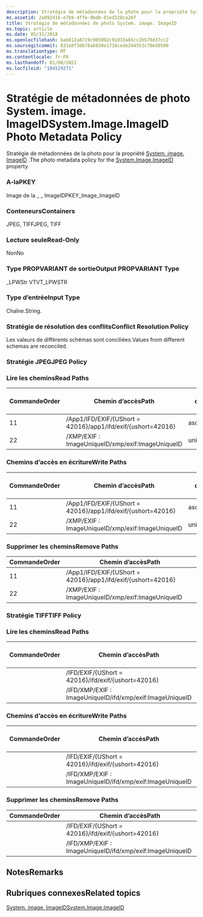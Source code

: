 ```yaml
---
description: Stratégie de métadonnées de la photo pour la propriété System. image. ImageID.
ms.assetid: 2a092d16-e7b9-4ffe-9bdb-01ed328ca26f
title: Stratégie de métadonnées de photo System. image. ImageID
ms.topic: article
ms.date: 05/31/2018
ms.openlocfilehash: bab812a8719c905002c91d33a65cc2b570d37cc2
ms.sourcegitcommit: 831e8f3db78ab820e1710cede244553c70e50500
ms.translationtype: MT
ms.contentlocale: fr-FR
ms.lasthandoff: 01/08/2021
ms.locfileid: "104529271"
---
```

# <a name="systemimageimageid-photo-metadata-policy"></a><span data-ttu-id="52caa-103">Stratégie de métadonnées de photo System. image. ImageID</span><span class="sxs-lookup"><span data-stu-id="52caa-103">System.Image.ImageID Photo Metadata Policy</span></span>

<span data-ttu-id="52caa-104">Stratégie de métadonnées de la photo pour la propriété [System. image. ImageID](../properties/props-system-image-imageid.md) .</span><span class="sxs-lookup"><span data-stu-id="52caa-104">The photo metadata policy for the [System.Image.ImageID](../properties/props-system-image-imageid.md) property.</span></span>

### <a name="pkey"></a><span data-ttu-id="52caa-105">A-la</span><span class="sxs-lookup"><span data-stu-id="52caa-105">PKEY</span></span>

<span data-ttu-id="52caa-106">Image de la \_ \_ ImageID</span><span class="sxs-lookup"><span data-stu-id="52caa-106">PKEY\_Image\_ImageID</span></span>

### <a name="containers"></a><span data-ttu-id="52caa-107">Conteneurs</span><span class="sxs-lookup"><span data-stu-id="52caa-107">Containers</span></span>

<span data-ttu-id="52caa-108">JPEG, TIFF</span><span class="sxs-lookup"><span data-stu-id="52caa-108">JPEG, TIFF</span></span>

### <a name="read-only"></a><span data-ttu-id="52caa-109">Lecture seule</span><span class="sxs-lookup"><span data-stu-id="52caa-109">Read-Only</span></span>

<span data-ttu-id="52caa-110">Non</span><span class="sxs-lookup"><span data-stu-id="52caa-110">No</span></span>

### <a name="output-propvariant-type"></a><span data-ttu-id="52caa-111">Type PROPVARIANT de sortie</span><span class="sxs-lookup"><span data-stu-id="52caa-111">Output PROPVARIANT Type</span></span>

<span data-ttu-id="52caa-112">\_LPWStr VT</span><span class="sxs-lookup"><span data-stu-id="52caa-112">VT\_LPWSTR</span></span>

### <a name="input-type"></a><span data-ttu-id="52caa-113">Type d’entrée</span><span class="sxs-lookup"><span data-stu-id="52caa-113">Input Type</span></span>

<span data-ttu-id="52caa-114">Chaîne.</span><span class="sxs-lookup"><span data-stu-id="52caa-114">String.</span></span>

### <a name="conflict-resolution-policy"></a><span data-ttu-id="52caa-115">Stratégie de résolution des conflits</span><span class="sxs-lookup"><span data-stu-id="52caa-115">Conflict Resolution Policy</span></span>

<span data-ttu-id="52caa-116">Les valeurs de différents schémas sont conciliées.</span><span class="sxs-lookup"><span data-stu-id="52caa-116">Values from different schemas are reconciled.</span></span>

### <a name="jpeg-policy"></a><span data-ttu-id="52caa-117">Stratégie JPEG</span><span class="sxs-lookup"><span data-stu-id="52caa-117">JPEG Policy</span></span>

### <a name="read-paths"></a><span data-ttu-id="52caa-118">Lire les chemins</span><span class="sxs-lookup"><span data-stu-id="52caa-118">Read Paths</span></span>



| <span data-ttu-id="52caa-119">Commande</span><span class="sxs-lookup"><span data-stu-id="52caa-119">Order</span></span> | <span data-ttu-id="52caa-120">Chemin d’accès</span><span class="sxs-lookup"><span data-stu-id="52caa-120">Path</span></span>                          | <span data-ttu-id="52caa-121">Format de disque</span><span class="sxs-lookup"><span data-stu-id="52caa-121">Disk Format</span></span> |
|-------|-------------------------------|-------------|
| <span data-ttu-id="52caa-122">1</span><span class="sxs-lookup"><span data-stu-id="52caa-122">1</span></span>     | <span data-ttu-id="52caa-123">/App1/IFD/EXIF/{UShort = 42016}</span><span class="sxs-lookup"><span data-stu-id="52caa-123">/app1/ifd/exif/{ushort=42016}</span></span> | <span data-ttu-id="52caa-124">ascii</span><span class="sxs-lookup"><span data-stu-id="52caa-124">ascii</span></span>       |
| <span data-ttu-id="52caa-125">2</span><span class="sxs-lookup"><span data-stu-id="52caa-125">2</span></span>     | <span data-ttu-id="52caa-126">/XMP/EXIF : ImageUniqueID</span><span class="sxs-lookup"><span data-stu-id="52caa-126">/xmp/exif:ImageUniqueID</span></span>       | <span data-ttu-id="52caa-127">unicode</span><span class="sxs-lookup"><span data-stu-id="52caa-127">unicode</span></span>     |



 

### <a name="write-paths"></a><span data-ttu-id="52caa-128">Chemins d’accès en écriture</span><span class="sxs-lookup"><span data-stu-id="52caa-128">Write Paths</span></span>



| <span data-ttu-id="52caa-129">Commande</span><span class="sxs-lookup"><span data-stu-id="52caa-129">Order</span></span> | <span data-ttu-id="52caa-130">Chemin d’accès</span><span class="sxs-lookup"><span data-stu-id="52caa-130">Path</span></span>                          | <span data-ttu-id="52caa-131">Format de disque</span><span class="sxs-lookup"><span data-stu-id="52caa-131">Disk Format</span></span> |
|-------|-------------------------------|-------------|
| <span data-ttu-id="52caa-132">1</span><span class="sxs-lookup"><span data-stu-id="52caa-132">1</span></span>     | <span data-ttu-id="52caa-133">/App1/IFD/EXIF/{UShort = 42016}</span><span class="sxs-lookup"><span data-stu-id="52caa-133">/app1/ifd/exif/{ushort=42016}</span></span> | <span data-ttu-id="52caa-134">ascii</span><span class="sxs-lookup"><span data-stu-id="52caa-134">ascii</span></span>       |
| <span data-ttu-id="52caa-135">2</span><span class="sxs-lookup"><span data-stu-id="52caa-135">2</span></span>     | <span data-ttu-id="52caa-136">/XMP/EXIF : ImageUniqueID</span><span class="sxs-lookup"><span data-stu-id="52caa-136">/xmp/exif:ImageUniqueID</span></span>       | <span data-ttu-id="52caa-137">unicode</span><span class="sxs-lookup"><span data-stu-id="52caa-137">unicode</span></span>     |



 

### <a name="remove-paths"></a><span data-ttu-id="52caa-138">Supprimer les chemins</span><span class="sxs-lookup"><span data-stu-id="52caa-138">Remove Paths</span></span>



| <span data-ttu-id="52caa-139">Commande</span><span class="sxs-lookup"><span data-stu-id="52caa-139">Order</span></span> | <span data-ttu-id="52caa-140">Chemin d’accès</span><span class="sxs-lookup"><span data-stu-id="52caa-140">Path</span></span>                          |
|-------|-------------------------------|
| <span data-ttu-id="52caa-141">1</span><span class="sxs-lookup"><span data-stu-id="52caa-141">1</span></span>     | <span data-ttu-id="52caa-142">/App1/IFD/EXIF/{UShort = 42016}</span><span class="sxs-lookup"><span data-stu-id="52caa-142">/app1/ifd/exif/{ushort=42016}</span></span> |
| <span data-ttu-id="52caa-143">2</span><span class="sxs-lookup"><span data-stu-id="52caa-143">2</span></span>     | <span data-ttu-id="52caa-144">/XMP/EXIF : ImageUniqueID</span><span class="sxs-lookup"><span data-stu-id="52caa-144">/xmp/exif:ImageUniqueID</span></span>       |



 

### <a name="tiff-policy"></a><span data-ttu-id="52caa-145">Stratégie TIFF</span><span class="sxs-lookup"><span data-stu-id="52caa-145">TIFF Policy</span></span>

### <a name="read-paths"></a><span data-ttu-id="52caa-146">Lire les chemins</span><span class="sxs-lookup"><span data-stu-id="52caa-146">Read Paths</span></span>



| <span data-ttu-id="52caa-147">Commande</span><span class="sxs-lookup"><span data-stu-id="52caa-147">Order</span></span> | <span data-ttu-id="52caa-148">Chemin d’accès</span><span class="sxs-lookup"><span data-stu-id="52caa-148">Path</span></span>                        | <span data-ttu-id="52caa-149">Format de disque</span><span class="sxs-lookup"><span data-stu-id="52caa-149">Disk Format</span></span> |
|-------|-----------------------------|-------------|
|       | <span data-ttu-id="52caa-150">/IFD/EXIF/{UShort = 42016}</span><span class="sxs-lookup"><span data-stu-id="52caa-150">/ifd/exif/{ushort=42016}</span></span>    | <span data-ttu-id="52caa-151">ascii</span><span class="sxs-lookup"><span data-stu-id="52caa-151">ascii</span></span>       |
|       | <span data-ttu-id="52caa-152">/IFD/XMP/EXIF : ImageUniqueID</span><span class="sxs-lookup"><span data-stu-id="52caa-152">/ifd/xmp/exif:ImageUniqueID</span></span> | <span data-ttu-id="52caa-153">unicode</span><span class="sxs-lookup"><span data-stu-id="52caa-153">unicode</span></span>     |



 

### <a name="write-paths"></a><span data-ttu-id="52caa-154">Chemins d’accès en écriture</span><span class="sxs-lookup"><span data-stu-id="52caa-154">Write Paths</span></span>



| <span data-ttu-id="52caa-155">Commande</span><span class="sxs-lookup"><span data-stu-id="52caa-155">Order</span></span> | <span data-ttu-id="52caa-156">Chemin d’accès</span><span class="sxs-lookup"><span data-stu-id="52caa-156">Path</span></span>                        | <span data-ttu-id="52caa-157">Format de disque</span><span class="sxs-lookup"><span data-stu-id="52caa-157">Disk Format</span></span> |
|-------|-----------------------------|-------------|
|       | <span data-ttu-id="52caa-158">/IFD/EXIF/{UShort = 42016}</span><span class="sxs-lookup"><span data-stu-id="52caa-158">/ifd/exif/{ushort=42016}</span></span>    | <span data-ttu-id="52caa-159">ascii</span><span class="sxs-lookup"><span data-stu-id="52caa-159">ascii</span></span>       |
|       | <span data-ttu-id="52caa-160">/IFD/XMP/EXIF : ImageUniqueID</span><span class="sxs-lookup"><span data-stu-id="52caa-160">/ifd/xmp/exif:ImageUniqueID</span></span> | <span data-ttu-id="52caa-161">unicode</span><span class="sxs-lookup"><span data-stu-id="52caa-161">unicode</span></span>     |



 

### <a name="remove-paths"></a><span data-ttu-id="52caa-162">Supprimer les chemins</span><span class="sxs-lookup"><span data-stu-id="52caa-162">Remove Paths</span></span>



| <span data-ttu-id="52caa-163">Commande</span><span class="sxs-lookup"><span data-stu-id="52caa-163">Order</span></span> | <span data-ttu-id="52caa-164">Chemin d’accès</span><span class="sxs-lookup"><span data-stu-id="52caa-164">Path</span></span>                        |
|-------|-----------------------------|
|       | <span data-ttu-id="52caa-165">/IFD/EXIF/{UShort = 42016}</span><span class="sxs-lookup"><span data-stu-id="52caa-165">/ifd/exif/{ushort=42016}</span></span>    |
|       | <span data-ttu-id="52caa-166">/IFD/XMP/EXIF : ImageUniqueID</span><span class="sxs-lookup"><span data-stu-id="52caa-166">/ifd/xmp/exif:ImageUniqueID</span></span> |



 

## <a name="remarks"></a><span data-ttu-id="52caa-167">Notes</span><span class="sxs-lookup"><span data-stu-id="52caa-167">Remarks</span></span>

## <a name="related-topics"></a><span data-ttu-id="52caa-168">Rubriques connexes</span><span class="sxs-lookup"><span data-stu-id="52caa-168">Related topics</span></span>

<dl> <dt>

[<span data-ttu-id="52caa-169">System. image. ImageID</span><span class="sxs-lookup"><span data-stu-id="52caa-169">System.Image.ImageID</span></span>](../properties/props-system-image-imageid.md)
</dt> </dl>

 

 
